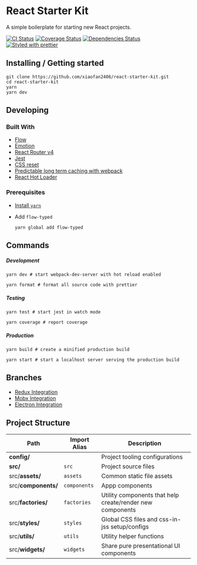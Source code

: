 # React Starter Kit

A simple boilerplate for starting new React projects.

[![CI Status][ci-badge]][ci]
[![Coverage Status][coverage-badge]][coverage]
[![Dependencies Status][dependencies-badge]][dependencies]
[![Styled with prettier][prettier-badge]][prettier]

[ci-badge]: https://img.shields.io/travis/xiaofan2406/react-starter-kit.svg?style=flat-square
[ci]: https://travis-ci.org/xiaofan2406/react-starter-kit
[coverage-badge]: https://img.shields.io/codecov/c/github/xiaofan2406/react-starter-kit.svg?style=flat-square
[coverage]: https://codecov.io/gh/xiaofan2406/react-starter-kit
[dependencies-badge]: https://img.shields.io/david/xiaofan2406/react-starter-kit.svg?style=flat-square
[dependencies]: https://david-dm.org/xiaofan2406/react-starter-kit
[prettier-badge]: https://img.shields.io/badge/styled_with-prettier-ff69b4.svg?style=flat-square
[prettier]: https://github.com/prettier/prettier

## Installing / Getting started

```shell
git clone https://github.com/xiaofan2406/react-starter-kit.git
cd react-starter-kit
yarn
yarn dev
```

## Developing

### Built With

* [Flow](https://flow.org/en/)
* [Emotion](https://github.com/tkh44/emotion)
* [React Router v4](https://reacttraining.com/react-router)
* [Jest](https://facebook.github.io/jest)
* [CSS reset](https://github.com/Semantic-Org/Semantic-UI/blob/master/dist/components/reset.css)
* [Predictable long term caching with webpack](https://medium.com/webpack/predictable-long-term-caching-with-webpack-d3eee1d3fa31)
* [React Hot Loader](https://github.com/gaearon/react-hot-loader/)

### Prerequisites

* [Install `yarn`](https://yarnpkg.com/lang/en/docs/install/)

* Add `flow-typed`
  ```shell
  yarn global add flow-typed
  ```

## Commands

##### Development

```shell
yarn dev # start webpack-dev-server with hot reload enabled

yarn format # format all source code with prettier
```

##### Testing

```shell
yarn test # start jest in watch mode

yarn coverage # report coverage
```

##### Production

```shell
yarn build # create a minified production build

yarn start # start a localhost server serving the production build
```

## Branches

* [Redux Integration](https://github.com/xiaofan2406/react-starter-kit/tree/redux)
* [Mobx Integration](https://github.com/xiaofan2406/react-starter-kit/tree/mobx)
* [Electron Integration](https://github.com/xiaofan2406/react-starter-kit/tree/electron)

## Project Structure

| Path                | Import Alias | Description                                               |
| ------------------- | ------------ | --------------------------------------------------------- |
| **config/**         |              | Project tooling configurations                            |
| **src/**            | `src`        | Project source files                                      |
| src/**assets/**     | `assets`     | Common static file assets                                 |
| src/**components/** | `components` | Appp components                                           |
| src/**factories/**  | `factories`  | Utility components that help create/render new components |
| src/**styles/**     | `styles`     | Global CSS files and css-in-jss setup/configs             |
| src/**utils/**      | `utils`      | Utility helper functions                                  |
| src/**widgets/**    | `widgets`    | Share pure presentational UI components                   |
